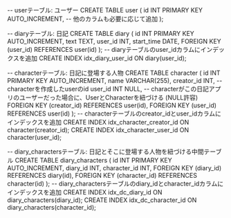 -- userテーブル: ユーザー
CREATE TABLE user (
    id INT PRIMARY KEY AUTO_INCREMENT,
    -- 他のカラムも必要に応じて追加
);

-- diaryテーブル: 日記
CREATE TABLE diary (
    id INT PRIMARY KEY AUTO_INCREMENT,
    text TEXT,
    user_id INT,
    start_time DATE,
    FOREIGN KEY (user_id) REFERENCES user(id)
);
-- diaryテーブルのuser_idカラムにインデックスを追加
CREATE INDEX idx_diary_user_id ON diary(user_id);

-- characterテーブル: 日記に登場する人物
CREATE TABLE character (
    id INT PRIMARY KEY AUTO_INCREMENT,
    name VARCHAR(255),
    creator_id INT, -- characterを作成したuserのid
    user_id INT NULL, -- characterがこの日記アプリのユーザーだった場合に、UserとCharacterを紐づける (NULL許容)
    FOREIGN KEY (creator_id) REFERENCES user(id),
    FOREIGN KEY (user_id) REFERENCES user(id)
);
-- characterテーブルのcreator_idとuser_idカラムにインデックスを追加
CREATE INDEX idx_character_creator_id ON character(creator_id);
CREATE INDEX idx_character_user_id ON character(user_id);

-- diary_charactersテーブル: 日記とそこに登場する人物を紐づける中間テーブル
CREATE TABLE diary_characters (
    id INT PRIMARY KEY AUTO_INCREMENT,
    diary_id INT,
    character_id INT,
    FOREIGN KEY (diary_id) REFERENCES diary(id),
    FOREIGN KEY (character_id) REFERENCES character(id)
);
-- diary_charactersテーブルのdiary_idとcharacter_idカラムにインデックスを追加
CREATE INDEX idx_dc_diary_id ON diary_characters(diary_id);
CREATE INDEX idx_dc_character_id ON diary_characters(character_id);

